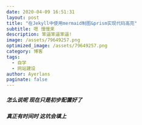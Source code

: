```yaml
---
date: 2020-04-09 16:51:31
layout: post
title: "在Jekyll中使用mermaid制图&prism实现代码高亮"
subtitle: 嗯 慢慢来
description: 笨逼笨逼笨逼!
image: /assets/79649257.png
optimized_image: /assets/79649257.png
category: 博客
tags:
  - 自学
  - 网站建设
author: Ayerlans
paginate: false
---
```

##### 怎么说呢 现在只是初步配置好了
##### 真正有时间时 这坑会填上 
